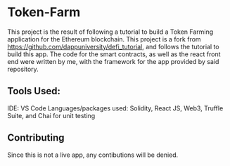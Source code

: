 # Token-Farm

This project is the result of following a tutorial to build a Token Farming application for the Ethereum blockchain. This project is a fork from https://github.com/dappuniversity/defi_tutorial, and follows the tutorial to build this app. The code for the smart contracts, as well as the react front end were written by me, with the framework for the app provided by said repository.

## Tools Used:
IDE: VS Code
Languages/packages used: Solidity, React JS, Web3, Truffle Suite, and Chai for unit testing


## Contributing
Since this is not a live app, any contibutions will be denied.
